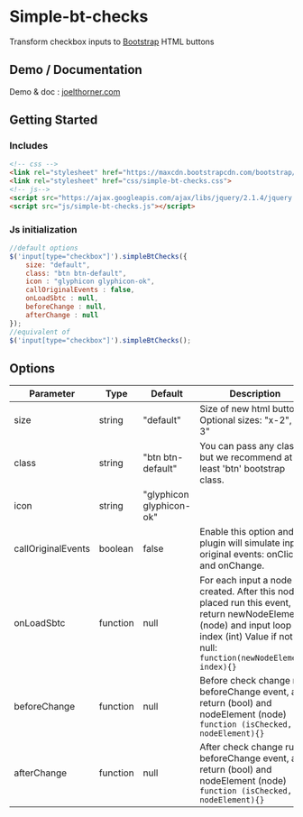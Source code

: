 
Simple-bt-checks
==========

Transform checkbox inputs to [Bootstrap](http://getbootstrap.com/css/#buttons) HTML buttons

## Demo / Documentation
Demo & doc : [joelthorner.com](http://joelthorner.com/plugin/simple-bt-checks)

## Getting Started

### Includes
```html
<!-- css -->
<link rel="stylesheet" href="https://maxcdn.bootstrapcdn.com/bootstrap/3.3.5/css/bootstrap.min.css">
<link rel="stylesheet" href="css/simple-bt-checks.css">
<!-- js-->
<script src="https://ajax.googleapis.com/ajax/libs/jquery/2.1.4/jquery.min.js"></script>
<script src="js/simple-bt-checks.js"></script>
```

### Js initialization
```javascript
//default options
$('input[type="checkbox"]').simpleBtChecks({
	size: "default",
	class: "btn btn-default",
	icon : "glyphicon glyphicon-ok",
	callOriginalEvents : false,
	onLoadSbtc : null,
	beforeChange : null,
	afterChange : null
});
//equivalent of
$('input[type="checkbox"]').simpleBtChecks();
```

## Options
Parameter | Type | Default | Description
------------ | ------------ | ------------ | ------------
size | string | "default" | Size of new html button. Optional sizes: "x-2", "x-3"
class | string | "btn btn-default" | You can pass any class, but we recommend at least 'btn' bootstrap class.
icon | string | "glyphicon glyphicon-ok" | 
callOriginalEvents | boolean | false | Enable this option and plugin will simulate input original events: onClick and onChange.
onLoadSbtc | function | null | For each input a node is created. After this node is placed run this event, and return newNodeElement (node) and input loop index (int) Value if not null: ```function(newNodeElement, index){}```
beforeChange | function | null | Before check change run beforeChange event, and return (bool) and nodeElement (node) ```function (isChecked, nodeElement){}```
afterChange | function | null | After check change run beforeChange event, and return (bool) and nodeElement (node) ```function (isChecked, nodeElement){}```
